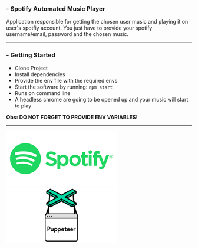 ### - Spotify Automated Music Player

Application responsible for getting the chosen user music and playing it on user's spotfiy account. You just have to provide your spotify username/email, password and the chosen music.
___

### - Getting Started

- Clone Project
- Install dependencies
- Provide the env file with the required envs
- Start the software by running: `npm start`
- Runs on command line
- A headless chrome are going to be opened up and your music will start to play

**Obs: DO NOT FORGET TO PROVIDE ENV VARIABLES!**
___

<img src="./assets/spotify.png" width="300" height="150">
<img src="./assets/puppeter.png" width="300" height="150">
